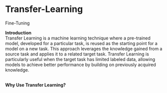 # Transfer-Learning
Fine-Tuning
<br/>

**Introduction** <br/>
Transfer Learning is a machine learning technique where a pre-trained model, developed for a particular task, is reused as the starting point for a model on a new task. This approach leverages the knowledge gained from a source task and applies it to a related target task. Transfer Learning is particularly useful when the target task has limited labeled data, allowing models to achieve better performance by building on previously acquired knowledge. <br/>
<br/>

**Why Use Transfer Learning?** <br/>
